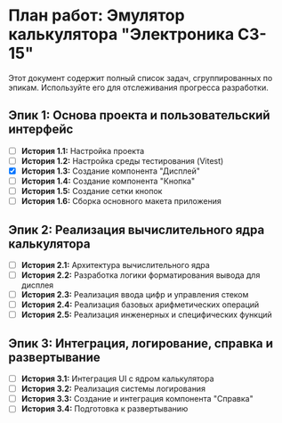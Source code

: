 # План работ: Эмулятор калькулятора "Электроника C3-15"

Этот документ содержит полный список задач, сгруппированных по эпикам. Используйте его для отслеживания прогресса разработки.

## Эпик 1: Основа проекта и пользовательский интерфейс

- [ ] **История 1.1:** Настройка проекта
- [ ] **История 1.2:** Настройка среды тестирования (Vitest)
- [x] **История 1.3:** Создание компонента "Дисплей"
- [ ] **История 1.4:** Создание компонента "Кнопка"
- [ ] **История 1.5:** Создание сетки кнопок
- [ ] **История 1.6:** Сборка основного макета приложения

## Эпик 2: Реализация вычислительного ядра калькулятора

- [ ] **История 2.1:** Архитектура вычислительного ядра
- [ ] **История 2.2:** Разработка логики форматирования вывода для дисплея
- [ ] **История 2.3:** Реализация ввода цифр и управления стеком
- [ ] **История 2.4:** Реализация базовых арифметических операций
- [ ] **История 2.5:** Реализация инженерных и специфических функций

## Эпик 3: Интеграция, логирование, справка и развертывание

- [ ] **История 3.1:** Интеграция UI с ядром калькулятора
- [ ] **История 3.2:** Реализация системы логирования
- [ ] **История 3.3:** Создание и интеграция компонента "Справка"
- [ ] **История 3.4:** Подготовка к развертыванию
